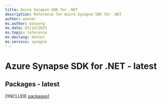 ```yaml
---
title: Azure Synapse SDK for .NET
description: Reference for Azure Synapse SDK for .NET
author: wonner
ms.author: wanyang
ms.data: 03/14/2023
ms.topic: reference
ms.devlang: dotnet
ms.service: synapse
---
```

# Azure Synapse SDK for .NET - latest
## Packages - latest
[!INCLUDE [packages](synapse-index.md)]
